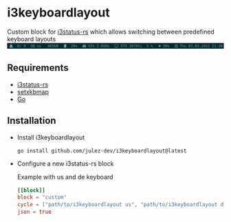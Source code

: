 # i3keyboardlayout

Custom block for [i3status-rs](https://github.com/greshake/i3status-rust) which allows switching between predefined keyboard layouts
![Preview](/preview.png?raw=true)

## Requirements

- [i3status-rs](https://github.com/greshake/i3status-rust)
- [setxkbmap](https://man.archlinux.org/man/setxkbmap.1.en)
- [Go](https://go.dev/)

## Installation

- Install i3keyboardlayout

    ```console
    go install github.com/julez-dev/i3keyboardlayout@latest
    ```

- Configure a new i3status-rs block

    Example with us and de keyboard

    ```toml
    [[block]]
    block = "custom"
    cycle = ["path/to/i3keyboardlayout us", "path/to/i3keyboardlayout de"]
    json = true
    ```
